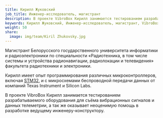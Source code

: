 ```yaml
---
title: Кирилл Жуковский
job_title: Инженер-исследователь, магистрант
description: В проекте VibroBox Кирилл занимается тестированием разрабатываемого оборудования для съёма вибрационных сигналов и данных телеметрии, а так же оказывает неоценимую помощь в разработке ведущему инженеру-конструктору.
keywords: Кирилл Жуковский, Инженер-исследователь, магистрант, VibroBox, Вибробокс
weight: 50
share:
  image: img/team/Kiril Zhukovsky.jpg
---
```

Магистрант Белорусского государственного университета информатики и радиоэлектроники по специальности «Радиотехника, в том числе системы и устройства радионавигации, радиолокации и телевидения» факультета радиотехники и электроники.

Кирилл имеет опыт программирования различных микроконтроллеров, включая [STM32](https://www.st.com/en/microcontrollers-microprocessors/stm32-32-bit-arm-cortex-mcus.html), и с микросхемами беспроводной передачи данных от компаний Texas Instrument и Silicon Labs.

В проекте VibroBox Кирилл занимается тестированием разрабатываемого оборудования для съёма вибрационных сигналов и данных телеметрии, а так же оказывает неоценимую помощь в разработке ведущему инженеру-конструктору.
